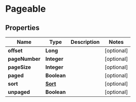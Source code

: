 

# Pageable

## Properties

Name | Type | Description | Notes
------------ | ------------- | ------------- | -------------
**offset** | **Long** |  |  [optional]
**pageNumber** | **Integer** |  |  [optional]
**pageSize** | **Integer** |  |  [optional]
**paged** | **Boolean** |  |  [optional]
**sort** | [**Sort**](Sort) |  |  [optional]
**unpaged** | **Boolean** |  |  [optional]



